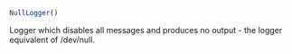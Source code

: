```julia
NullLogger()
```

Logger which disables all messages and produces no output - the logger equivalent of /dev/null.
